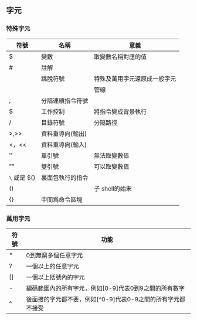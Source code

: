 ## 字元

### 特殊字元

| 符號 | 名稱 | 意義 |
| --- | --- | --- |
| $ | 變數 | 取變數名稱對應的值 |
| # | 註解 |  |
|  | 跳脫符號 | 特殊及萬用字元還原成一般字元 |
| | | 管線 |  |
| ; | 分隔連續指令符號 |  |
| $ | 工作控制 | 將指令變成背景執行 |
| / | 目錄符號 | 分隔路徑 |
| \>,>> | 資料重導向(輸出) |  |
| <，<< | 資料重導向(輸入) |  |
| '' | 單引號 | 無法取變數值 |
| "" | 雙引號 | 可以取變數值 |
| `\` 或是 $() | 裏面包執行的指令 |  |
| () |  | 子 shell的始末 |
| {} | 中間爲命令區塊 |  |

### 萬用字元

| 符號 | 功能 |
| --- | --- |
| \* | 0到無窮多個任意字元 |
| ? | 一個以上的任意字元 |
| \[\] | 一個以上括號內的字元 |
| \- | 編碼範圍內的所有字元，例如\[0-9\]代表0到9之間的所有數字 |
| ^ | 後面接的字元都不要，例如\[^0-9\]代表0-9之間的所有字元都不接受 |
